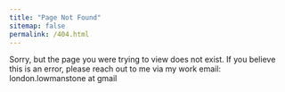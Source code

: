 ```yaml
---
title: "Page Not Found"
sitemap: false
permalink: /404.html
---
```


Sorry, but the page you were trying to view does not exist. If you believe this is an error, please reach out to me via my work email: london.lowmanstone at gmail

